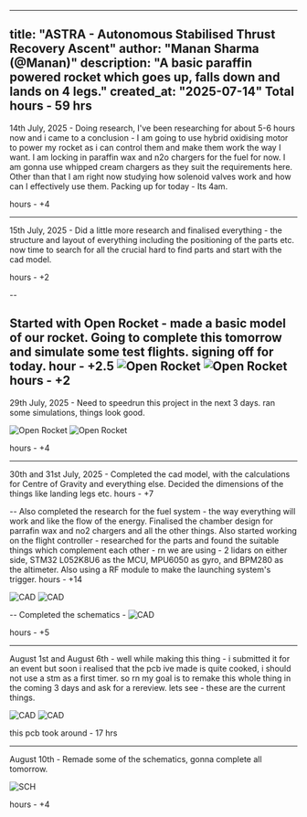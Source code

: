 
---
title: "ASTRA - Autonomous Stabilised Thrust Recovery Ascent"
author: "Manan Sharma (@Manan)"
description: "A basic paraffin powered rocket which goes up, falls down and lands on 4 legs."
created_at: "2025-07-14"
Total hours - 59 hrs
---

14th July, 2025 - 
Doing research, I've been researching for about 5-6 hours now and i came to a conclusion - I am going to use hybrid oxidising motor to power my rocket as i can control them and make them work the way I want. I am locking in paraffin wax and n2o chargers for the fuel for now. I am gonna use whipped cream chargers as they suit the requirements here. Other than that I am right now studying how solenoid valves work and how can I effectively use them. Packing up for today - Its 4am.

hours - +4

---
15th July, 2025 - 
Did a little more research and finalised everything - the structure and layout of everything including the positioning of the parts etc. now time to search for all the crucial hard to find parts and start with the cad model.

hours - +2

--

Started with Open Rocket - made a basic model of our rocket. Going to complete this tomorrow and simulate some test flights. signing off for today.
hour - +2.5
![Open Rocket](https://hc-cdn.hel1.your-objectstorage.com/s/v3/de23775a91b247666d03ca95c841cff5d8a64bec_screenshot_2025-07-16_at_1.38.09___am.png)
![Open Rocket](https://hc-cdn.hel1.your-objectstorage.com/s/v3/09037c414f543e91b96f8d16f6b7fd9bf22a2389_screenshot_2025-07-16_at_1.38.24___am.png)
hours - +2
---

29th July, 2025 - 
Need to speedrun this project in the next 3 days. ran some simulations, things look good.

![Open Rocket](https://hc-cdn.hel1.your-objectstorage.com/s/v3/7d826fa916dcaf980aec910090bad755c58b76bc_screenshot_2025-07-22_at_12.32.55___am.png)
![Open Rocket](https://hc-cdn.hel1.your-objectstorage.com/s/v3/0a9340abd8f7e2090bd551a7236ef5d5b808e048_screenshot_2025-07-22_at_12.33.06___am.png)

hours - +4

---
30th and 31st July, 2025 - 
Completed the cad model, with the calculations for Centre of Gravity and everything else. Decided the dimensions of the things like landing legs etc.
hours - +7

--
Also completed the research for the fuel system - the way everything will work and like the flow of the energy. Finalised the chamber design for parrafin wax and no2 chargers and all the other things. Also started working on the flight controller - researched for the parts and found the suitable things which complement each other - rn we are using - 2 lidars on either side, STM32 L052K8U6 as the MCU, MPU6050 as gyro, and BPM280 as the altimeter. Also using a RF module to make the launching system's trigger.
hours - +14

![CAD](https://hc-cdn.hel1.your-objectstorage.com/s/v3/6a278e24489b7209372f84a830f54f0c1b13f5b7_screenshot_2025-07-31_at_8.48.29___pm.png)
![CAD](https://hc-cdn.hel1.your-objectstorage.com/s/v3/05f420220b2e25e54d8cca7f1f3828cd5bdd5a63_screenshot_2025-07-31_at_8.49.23___pm.png)

--
Completed the schematics - 
![CAD](https://hc-cdn.hel1.your-objectstorage.com/s/v3/f776903f97898415f5401254f62856af31d764ee_screenshot_2025-08-01_at_3.28.11___am.png)

hours - +5


---

August 1st and August 6th - 
well while making this thing - i submitted it for an event but soon i realised that the pcb ive made is quite cooked, i should not use a stm as a first timer. so rn my goal is to remake this whole thing in the coming 3 days and ask for a rereview. lets see - these are the current things.

![CAD](https://hc-cdn.hel1.your-objectstorage.com/s/v3/d353d52df04e1eaece24cce61dbf0e1801a6d75c_screenshot_2025-08-07_at_6.38.21___pm.png)
![CAD](https://hc-cdn.hel1.your-objectstorage.com/s/v3/bb7f380423163cb61dbd22e2e2b1c763a285ed61_screenshot_2025-08-07_at_6.38.35___pm.png)

this pcb took around - 17 hrs

---
August 10th - 
Remade some of the schematics, gonna complete all tomorrow.

![SCH](https://hc-cdn.hel1.your-objectstorage.com/s/v3/0780474ed24290801a72e58a6966364000a88099_screenshot_2025-08-11_at_2.25.21___pm.png)

hours - +4